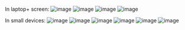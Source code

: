 In laptop+ screen:
![image](https://github.com/user-attachments/assets/d582d542-cc43-48db-b5be-2d57a987a9af)
![image](https://github.com/user-attachments/assets/7615f7d6-9a81-4beb-91d0-b34ac71096ca)
![image](https://github.com/user-attachments/assets/bdb3e3f9-c969-43c9-864b-778ebfa1d8dd)
![image](https://github.com/user-attachments/assets/8217cde7-7a34-4e5b-b73a-7c552e212f1d)

In small devices:
![image](https://github.com/user-attachments/assets/e9eb92a6-e28c-4a6c-862a-64675bb2f73f)
![image](https://github.com/user-attachments/assets/78f85d19-e564-4884-8a55-48a2f3d868b3)
![image](https://github.com/user-attachments/assets/9f6e0036-4d98-4dde-bf8c-3f9b42c1edd6)
![image](https://github.com/user-attachments/assets/c28ff5e4-85b0-4e8a-828a-4aab011765c0)
![image](https://github.com/user-attachments/assets/0174d217-a5af-4cae-af89-98234877765a)
![image](https://github.com/user-attachments/assets/f01076b6-7d09-4cb3-97e9-38a15c2e7aa3)

